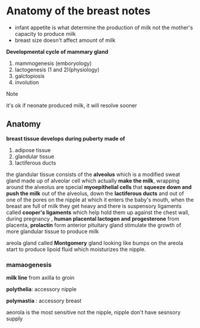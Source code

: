# Anatomy of the breast notes
- infant appetite is what determine the production of milk not the mother's capacity to produce milk
- breast size doesn't affect amount of milk

**Developmental cycle of mammary gland**

1. mammogenesis (emboryology)
2. lactogenesis (1 and 2)(physiology)
3. galctopiosis
4. involution

> [!NOTE] 
> it's ok if neonate produced milk, it will resolve sooner

## Anatomy

**breast tissue develops during puberty made of**

1. adipose tissue
2. glandular tissue
3. lactiferous ducts

the glandular tissue consists of the **alveolus** which is a modified sweat gland made up of alveolar cell which actually **make the milk**, wrapping around the alveolus are special **myoepithelial cells** that **squeeze down and push the milk** out of the alveolus, down the **lactiferous ducts** and out of one of the pores on the nipple at which it enters the baby's mouth, when the breast are full of milk they get heavy and there is suspensory ligaments called **cooper's ligaments** which help hold them up against the chest wall, during pregnancy , **human placental lactogen and progesterone** from placenta, **prolactin** form anterior pituitary gland stimulate the growth of more glandular tissue to produce milk

areola gland called **Montgomery**  gland looking like bumps on the areola start to produce lipoid fluid which moisturizes the nipple.

### mamaogenesis
**milk line** from axilla to groin 

**polythelia**: accessory nipple

**polymastia** : accessory breast

aeorola is the most sensitive not the nipple, nipple don't have sesnsory supply
